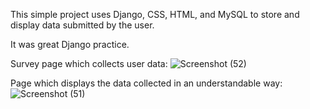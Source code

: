 This simple project uses Django, CSS, HTML, and MySQL to store and display data submitted by the user.

It was great Django practice.


Survey page which collects user data:
![Screenshot (52)](https://github.com/Oia20/Golf-Survey-DB/assets/92279567/22dc44d0-c3da-42cf-bbbb-11ba8fa3aa67)


Page which displays the data collected in an understandable way:
![Screenshot (51)](https://github.com/Oia20/Golf-Survey-DB/assets/92279567/41b0f88d-a819-410f-b2b7-7859fd49ebdf)
